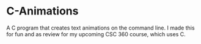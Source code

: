 # C-Animations

A C program that creates text animations on the command line. I made this for fun and as review for my upcoming CSC 360 course, which uses C.
